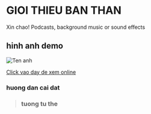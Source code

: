 # GIOI THIEU BAN THAN 
Xin chao!
Podcasts, background music or sound effects
## hinh anh demo
![Ten anh](https://www.google.com/url?sa=i&url=https%3A%2F%2Fwww.freepik.com%2Ffree-photos-vectors%2Fninja&psig=AOvVaw0RKPZFSKHZkdxFlZCMOJx8&ust=1672974868835000&source=images&cd=vfe&ved=0CBEQjhxqFwoTCMCll5i7r_wCFQAAAAAdAAAAABAE)

[Click vao day de xem online](https://google.com)
### huong dan cai dat
> ### tuong tu the <h3>

